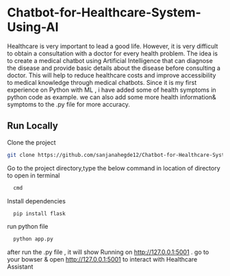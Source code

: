 # Chatbot-for-Healthcare-System-Using-AI
Healthcare is very important to lead a good life. However, it is very difficult to obtain a
consultation with a doctor for every health problem. The idea is to create a medical chatbot
using Artificial Intelligence that can diagnose the disease and provide basic details about the
disease before consulting a doctor. This will help to reduce healthcare costs and improve
accessibility to medical knowledge through medical chatbots. 
    Since it is my first experience on Python with ML , i have added some of health symptoms in python code as example.
we can also add some more health information& symptoms to the .py file for more accuracy.

## Run Locally

Clone the project

```bash
git clone https://github.com/sanjanahegde12/Chatbot-for-Healthcare-System-Using-AI.git
```

Go to the project directory,type the below command in location of directory to open in terminal

```bash
  cmd
```

Install dependencies 
```bash
  pip install flask
```

run python file 
```bash
  python app.py
```

after run the .py file , it will show Running on http://127.0.0.1:5001 . go to your bowser & open  http://127.0.0.1:5001 to interact with Healthcare Assistant
